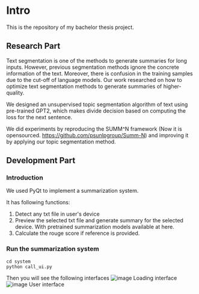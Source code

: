 # Intro
This is the repository of my bachelor thesis project. 

## Research Part
Text segmentation is one of the methods to generate summaries for long inputs. However, previous segmentation methods ignore the concrete information of the text. Moreover, there is confusion in the training samples due to the cut-off of language models. Our work researched on how to optimize text segmentation methods to generate summaries of higher-quality.

We designed an unsupervised topic segmentation algorithm of text using pre-trained GPT2, which makes divide decision based on computing the loss for the next sentence.

We did experiments by reproducing the SUMM^N framework (Now it is opensourced. https://github.com/psunlpgroup/Summ-N) and improving it by applying our topic segmentation method. 

## Development Part

### Introduction
We used PyQt to implement a summarization system. 

It has following functions:

1. Detect any txt file in user's device
2. Preview the selected txt file and generate summary for the selected device. With pretrained summarization models available at here.
3. Calculate the rouge score if reference is provided.

### Run the summarization system
```
cd system
python call_ui.py
```
Then you will see the following interfaces
![image](https://github.com/etsurin/bachelor_thesis/assets/59410307/81a819a2-423c-4780-aa54-66b56daeaa70)
Loading interface
![image](https://github.com/etsurin/bachelor_thesis/assets/59410307/c09f7039-b79e-4ea0-b9ac-f12c72744e04)
User interface
